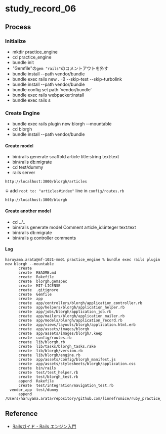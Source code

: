 # study_record_06

## Process

### Initialize

- mkdir practice_engine
- cd practice_engine
- bundle init
- "Gemfile"の`gem "rails"`のコメントアウトを外す
- bundle install --path vendor/bundle
- bundle exec rails new . -B --skip-test --skip-turbolink
- bundle install --path vendor/bundle
- bundle config set path 'vendor/bundle'
- bundle exec rails webpacker:install
- bundle exec rails s

### Create Engine

- bundle exec rails plugin new blorgh --mountable
- cd blorgh
- bundle install --path vendor/bundle

#### Create model

- bin/rails generate scaffold article title:string text:text
- bin/rails db:migrate
- cd test/dummy
- rails server

```text
http://localhost:3000/blorgh/articles
```
↓ add `root to: "articles#index"` line in `config/routes.rb`
```text
http://localhost:3000/blorgh
```

#### Create another model

- cd ../..
- bin/rails generate model Comment article_id:integer text:text
- bin/rails db:migrate
- bin/rails g controller comments

#### Log

```text
haruyama.arata@mf-1021-mm01 practice_engine % bundle exec rails plugin new blorgh --mountable
      create  
      create  README.md
      create  Rakefile
      create  blorgh.gemspec
      create  MIT-LICENSE
      create  .gitignore
      create  Gemfile
      create  app
      create  app/controllers/blorgh/application_controller.rb
      create  app/helpers/blorgh/application_helper.rb
      create  app/jobs/blorgh/application_job.rb
      create  app/mailers/blorgh/application_mailer.rb
      create  app/models/blorgh/application_record.rb
      create  app/views/layouts/blorgh/application.html.erb
      create  app/assets/images/blorgh
      create  app/assets/images/blorgh/.keep
      create  config/routes.rb
      create  lib/blorgh.rb
      create  lib/tasks/blorgh_tasks.rake
      create  lib/blorgh/version.rb
      create  lib/blorgh/engine.rb
      create  app/assets/config/blorgh_manifest.js
      create  app/assets/stylesheets/blorgh/application.css
      create  bin/rails
      create  test/test_helper.rb
      create  test/blorgh_test.rb
      append  Rakefile
      create  test/integration/navigation_test.rb
  vendor_app  test/dummy
      append  /Users/haruyama.arata/repository/github.com/linnefromice/ruby_practice_basic/study_rails_06/practice_engine/Gemfile

```

## Reference

- [Railsガイド - Rails エンジン入門](https://railsguides.jp/engines.html)